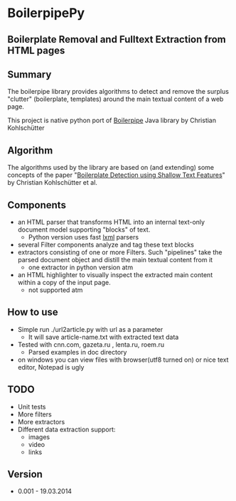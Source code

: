 # BoilerpipePy
## Boilerplate Removal and Fulltext Extraction from HTML pages

## Summary
The boilerpipe library provides algorithms to detect and remove the surplus "clutter" (boilerplate, templates) around
the main textual content of a web page.

This project is native python port of [Boilerpipe](https://code.google.com/p/boilerpipe/) Java library by Christian Kohlschütter


## Algorithm
The algorithms used by the library are based on (and extending) some concepts of the paper
"[Boilerplate Detection using Shallow Text Features](http://www.l3s.de/~kohlschuetter/boilerplate/)" by Christian
Kohlschütter et al.


## Components

  * an HTML parser that transforms HTML into an internal text-only document model supporting "blocks" of text.
    * Python version uses fast [lxml](http://lxml.de/) parsers
  * several Filter components analyze and tag these text blocks
  * extractors consisting of one or more Filters. Such "pipelines" take the parsed document object and distill the main textual content from it
    * one extractor in python version atm
  * an HTML highlighter to visually inspect the extracted main content within a copy of the input page.
    * not supported atm

## How to use
  * Simple run ./url2article.py with url as a parameter
    * It will save article-name.txt with extracted text data
  * Tested with cnn.com, gazeta.ru , lenta.ru, roem.ru
    * Parsed examples in doc directory
  * on windows you can view files with browser(utf8 turned on) or nice text editor, Notepad is ugly

## TODO
  * Unit tests
  * More filters
  * More extractors
  * Different data extraction support:
    * images
    * video
    * links

## Version
  * 0.001 - 19.03.2014